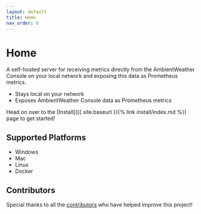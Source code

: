 ```yaml
---
layout: default
title: Home
nav_order: 0
---
```


# Home

A self-hosted server for receiving metrics directly from the AmbientWeather Console on your local network and exposing this data as Prometheus metrics.

* Stays local on your network
* Exposes AmbientWeather Console data as Prometheus metrics

Head on over to the [Install]({{ site.baseurl }}{% link install/index.md %}) page to get started!

## Supported Platforms

* Windows
* Mac
* Linux
* Docker

## Contributors

Special thanks to all the [contributors](https://github.com/philosowaffle/ambientweather-local-server/graphs/contributors) who have helped improve this project!
